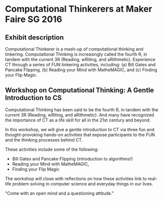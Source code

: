 # Computational Thinkerers at Maker Faire SG 2016

## Exhibit description

Computational Thinkerer is a mash-up of computational thinking and tinkering.
Computational Thinking is increasingly called the fourth R, in tandem with the
current 3R (Reading, wRiting, and aRithmetic). Experience CT through a series
of FUN tinkering activities, including: (a) Bill Gates and Pancake Flipping,
(b) Reading your Mind with MatheMAGIC, and (c) Finding your Flip Magic.

## Workshop on Computational Thinking: A Gentle Introduction to CS

Computational Thinking has been said to be the fourth R, in
tandem with the current 3R (Reading, wRiting, and aRithmetic).
And many have recognized the importance of CT as a life skill
for all in the 21st century and beyond.

In this workshop, we will give a gentle introduction to CT via
three fun and thought-provoking hands-on activities that expose
participants to the FUN and the thinking processes behind CT.

These activities include some of the following:
  * Bill Gates and Pancake Flipping (introduction to algorithms!)
  * Reading your Mind with MatheMAGIC,
  * Finding your Flip Magic

The workshop will close with reflections on how these activities
link to real-life problem solving in computer science and everyday
things in our lives.

"Come with an open mind and a questioning attitude."
